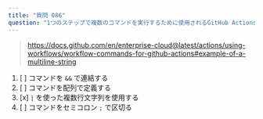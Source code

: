 ```yaml
---
title: "質問 086"
question: "1つのステップで複数のコマンドを実行するために使用されるGitHub Actionsの構文はどれですか？"
---
```


> https://docs.github.com/en/enterprise-cloud@latest/actions/using-workflows/workflow-commands-for-github-actions#example-of-a-multiline-string
1. [ ] コマンドを `&&` で連結する
1. [ ] コマンドを配列で定義する
1. [x] `|` を使った複数行文字列を使用する
1. [ ] コマンドをセミコロン `;` で区切る